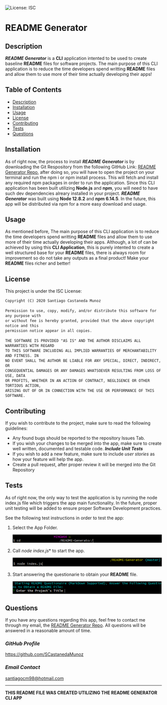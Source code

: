 ![License: ISC](https://img.shields.io/badge/License-ISC-blue.svg)

# **README Generator**

## **Description**
***README Generator*** is a **CLI** application intented to be used to create baseline **README** files for software projects. The main purpose of this CLI application is to reduce the time developers spend writting **README** files and allow them to use more of their time actually developing their apps!

## **Table of Contents**
* [Description](##Description)
* [Installation](##Installation)
* [Usage](##Usage)
* [License](##License)
* [Contributing](##Contributing)
* [Tests](##Tests)
* [Questions](##Questions)

## **Installation**
As of right now, the process to install ***README Generator*** is by downloading the Git Respository from the following GitHub Link: [README Generator Repo](https://github.com/SCastanedaMunoz/README-Generator), after doing so, you will have to open the project on your terminal and run the npm i or npm install process. This will fetch and install any required npm packages in order to run the application. Since this CLI application has been built utilizing **Node.js** and **npm**, you will need to have such dev dependencies alreary installed in your project. ***README Generator*** was built using **Node 12.8.2** and **npm 6.14.5**. In the future, this app will be distributed via npm for a more easy download and usage.

## **Usage**
As mentioned before, The main purpose of this CLI application is to reduce the time developers spend writting **README** files and allow them to use more of their time actually developing their apps. Although, a lot of can be achieved by using this **CLI Application**, this is purely intented to create a well structured base for your **README** files, there is always room for improvement so do not take any outputs as a final product! Make your **README** files richer and better!

## **License**

This project is under the ISC License:

    Copyright (C) 2020 Santiago Castaneda Munoz
    
    Permission to use, copy, modify, and/or distribute this software for any purpose with
    or without fee is hereby granted, provided that the above copyright notice and this
    permission notice appear in all copies.
    
    THE SOFTWARE IS PROVIDED "AS IS" AND THE AUTHOR DISCLAIMS ALL WARRANTIES WITH REGARD
    TO THIS SOFTWARE INCLUDING ALL IMPLIED WARRANTIES OF MERCHANTABILITY AND FITNESS. IN 
    NO EVENT SHALL THE AUTHOR BE LIABLE FOR ANY SPECIAL, DIRECT, INDIRECT, OR
    CONSEQUENTIAL DAMAGES OR ANY DAMAGES WHATSOEVER RESULTING FROM LOSS OF USE, DATA
    OR PROFITS, WHETHER IN AN ACTION OF CONTRACT, NEGLIGENCE OR OTHER TORTIOUS ACTION,
    ARISING OUT OF OR IN CONNECTION WITH THE USE OR PERFORMANCE OF THIS SOFTWARE.

## **Contributing**
If you wish to contribute to the project, make sure to read the following guidelines:

* Any found bugs should be reported to the repository Issues Tab.
* If you wish your changes to be merged into the app, make sure to create well written, documented and testable code. ***Include Unit Tests***
* If you wish to add a new feature, make sure to include *user stories* as how your feature will help the app. 
* Create a pull request, after proper review it will be merged into the Git Repository

## **Tests**
As of right now, the only way to test the application is by running the node index.js file which triggers the app main functionality. In the future, proper unit testing will be added to ensure proper Software Development practices.

See the following test instructions in order to test the app: 

1. Select the App Folder.

    ![](./docs/cd_step.png)
2. Call *node index.js** to start the app.

    ![](./docs/node_step.png)
3. Start answering the questionarie to obtain your **README** file.

    ![](./docs/start_step.png)

## **Questions**
If you have any questions regarding this app, feel free to contact me through my email, the [README Generator Repo](https://github.com/SCastanedaMunoz/README-Generator). All questions will be answered in a reasonable amount of time.

### ***GitHub Profile***
https://github.com/SCastanedaMunoz

### ***Email Contact***
[santiagocm98@hotmail.com](mailto:santiagocm98@hotmail.com)

***

**THIS README FILE WAS CREATED UTILIZING THE README GENERATOR CLI APP**